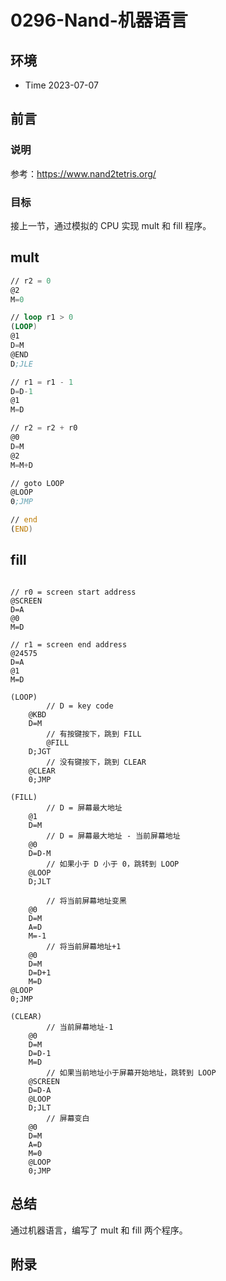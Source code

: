 # 0296-Nand-机器语言

## 环境

- Time 2023-07-07

## 前言

### 说明

参考：<https://www.nand2tetris.org/>

### 目标

接上一节，通过模拟的 CPU 实现 mult 和 fill 程序。

## mult

```asm
// r2 = 0
@2
M=0

// loop r1 > 0
(LOOP)
@1
D=M
@END
D;JLE

// r1 = r1 - 1
D=D-1
@1
M=D

// r2 = r2 + r0
@0
D=M
@2
M=M+D

// goto LOOP
@LOOP
0;JMP

// end
(END)
```

## fill

```hdl

// r0 = screen start address
@SCREEN
D=A
@0
M=D

// r1 = screen end address
@24575
D=A
@1
M=D

(LOOP)
        // D = key code
    @KBD
    D=M
        // 有按键按下，跳到 FILL
        @FILL
    D;JGT
        // 没有键按下，跳到 CLEAR
    @CLEAR
    0;JMP

(FILL)
        // D = 屏幕最大地址
    @1
    D=M
        // D = 屏幕最大地址 - 当前屏幕地址
    @0
    D=D-M
        // 如果小于 D 小于 0，跳转到 LOOP
    @LOOP
    D;JLT

        // 将当前屏幕地址变黑
    @0
    D=M
    A=D
    M=-1
        // 将当前屏幕地址+1
    @0
    D=M
    D=D+1
    M=D
@LOOP
0;JMP

(CLEAR)
        // 当前屏幕地址-1
    @0
    D=M
    D=D-1
    M=D
        // 如果当前地址小于屏幕开始地址，跳转到 LOOP
    @SCREEN
    D=D-A
    @LOOP
    D;JLT
        // 屏幕变白
    @0
    D=M
    A=D
    M=0
    @LOOP
    0;JMP
```

## 总结

通过机器语言，编写了 mult 和 fill 两个程序。

## 附录
